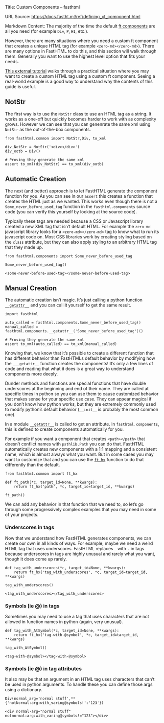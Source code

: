 Title: Custom Components – fasthtml

URL Source: https://docs.fastht.ml/ref/defining_xt_component.html

Markdown Content:
The majority of the time the default [ft components](https://docs.fastht.ml/explains/explaining_xt_components.html) are all you need (for example `Div`, `P`, `H1`, etc.).

However, there are many situations where you need a custom ft component that creates a unique HTML tag (for example `<zero-md></zero-md>`). There are many options in FastHTML to do this, and this section will walk through them. Generally you want to use the highest level option that fits your needs.

[This external tutorial](https://isaac-flath.github.io/website/posts/boots/FasthtmlTutorial.html) walks through a practical situation where you may want to create a custom HTML tag using a custom ft component. Seeing a real-world example is a good way to understand why the contents of this guide is useful.

NotStr
------

The first way is to use the `NotStr` class to use an HTML tag as a string. It works as a one-off but quickly becomes harder to work with as complexity grows. However we can see that you can genenrate the same xml using `NotStr` as the out-of-the-box components.

```
from fasthtml.common import NotStr,Div, to_xml

div_NotStr = NotStr('<div></div>') 
div_ootb = Div()

# Proving they generate the same xml
assert to_xml(div_NotStr) == to_xml(div_ootb)
```

Automatic Creation
------------------

The next (and better) approach is to let FastHTML generate the component function for you. As you can see in our `assert` this creates a function that creates the HTML just as we wanted. This works even though there is not a `Some_never_before_used_tag` function in the `fasthtml.components` source code (you can verify this yourself by looking at the source code).

Typically these tags are needed because a CSS or Javascript library created a new XML tag that isn’t default HTML. For example the `zero-md` javascript library looks for a `<zero-md></zero-md>` tag to know what to run its javascript code on. Most CSS libraries work by creating styling based on the `class` attribute, but they can also apply styling to an arbitrary HTML tag that they made up.

```
from fasthtml.components import Some_never_before_used_tag

Some_never_before_used_tag()
```

```
<some-never-before-used-tag></some-never-before-used-tag>
```

Manual Creation
---------------

The automatic creation isn’t magic. It’s just calling a python function [`__getattr__`](https://answerdotai.github.io/fasthtml/api/components.html#__getattr__) and you can call it yourself to get the same result.

```
import fasthtml

auto_called = fasthtml.components.Some_never_before_used_tag()
manual_called = fasthtml.components.__getattr__('Some_never_before_used_tag')()

# Proving they generate the same xml
assert to_xml(auto_called) == to_xml(manual_called)
```

Knowing that, we know that it’s possible to create a different function that has different behavior than FastHTMLs default behavior by modifying how the `___getattr__` function creates the components! It’s only a few lines of code and reading that what it does is a great way to understand components more deeply.

Dunder methods and functions are special functions that have double underscores at the beginning and end of their name. They are called at specific times in python so you can use them to cause customized behavior that makes sense for your specific use case. They can appear magical if you don’t know how python works, but they are extremely commonly used to modify python’s default behavior (`__init__` is probably the most common one).

In a module [`__getattr__`](https://answerdotai.github.io/fasthtml/api/components.html#__getattr__) is called to get an attribute. In `fasthtml.components`, this is defined to create components automatically for you.

For example if you want a component that creates `<path></path>` that doesn’t conflict names with `pathlib.Path` you can do that. FastHTML automatically creates new components with a 1:1 mapping and a consistent name, which is almost always what you want. But in some cases you may want to customize that and you can use the [`ft_hx`](https://answerdotai.github.io/fasthtml/api/components.html#ft_hx) function to do that differently than the default.

```
from fasthtml.common import ft_hx

def ft_path(*c, target_id=None, **kwargs): 
    return ft_hx('path', *c, target_id=target_id, **kwargs)

ft_path()
```

We can add any behavior in that function that we need to, so let’s go through some progressively complex examples that you may need in some of your projects.

### Underscores in tags

Now that we understand how FastHTML generates components, we can create our own in all kinds of ways. For example, maybe we need a weird HTML tag that uses underscores. FastHTML replaces `_` with `-` in tags because underscores in tags are highly unusual and rarely what you want, though it does come up rarely.

```
def tag_with_underscores(*c, target_id=None, **kwargs): 
    return ft_hx('tag_with_underscores', *c, target_id=target_id, **kwargs)

tag_with_underscores()
```

```
<tag_with_underscores></tag_with_underscores>
```

### Symbols (ie @) in tags

Sometimes you may need to use a tag that uses characters that are not allowed in function names in python (again, very unusual).

```
def tag_with_AtSymbol(*c, target_id=None, **kwargs): 
    return ft_hx('tag-with-@symbol', *c, target_id=target_id, **kwargs)

tag_with_AtSymbol()
```

```
<tag-with-@symbol></tag-with-@symbol>
```

### Symbols (ie @) in tag attributes

It also may be that an argument in an HTML tag uses characters that can’t be used in python arguments. To handle these you can define those args using a dictionary.

```
Div(normal_arg='normal stuff',**{'notNormal:arg:with_varing@symbols!':'123'})
```

```
<div normal-arg="normal stuff" notnormal:arg:with_varing@symbols!="123"></div>
```

